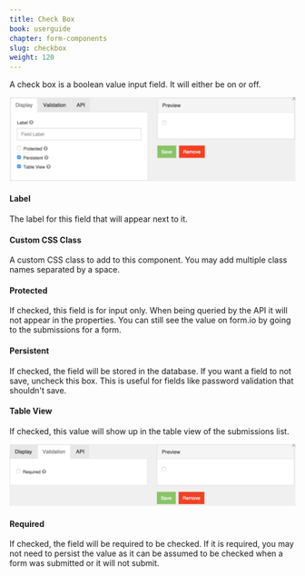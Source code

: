 ```yaml
---
title: Check Box
book: userguide
chapter: form-components
slug: checkbox
weight: 120
---
```


A check box is a boolean value input field. It will either be on or off.

![](/assets/img/checkbox-display.png)

#### Label

The label for this field that will appear next to it.

#### Custom CSS Class

A custom CSS class to add to this component. You may add multiple class names separated by a space.

#### Protected

If checked, this field is for input only. When being queried by the API it will not appear in the properties. You can still see the value on form.io by going to the submissions for a form.

#### Persistent

If checked, the field will be stored in the database. If you want a field to not save, uncheck this box. This is useful for fields like password validation that shouldn't save.

#### Table View

If checked, this value will show up in the table view of the submissions list.

![](/assets/img/checkbox-validation.png)

#### Required

If checked, the field will be required to be checked. If it is required, you may not need to persist the value as it can be assumed to be checked when a form was submitted or it will not submit.

